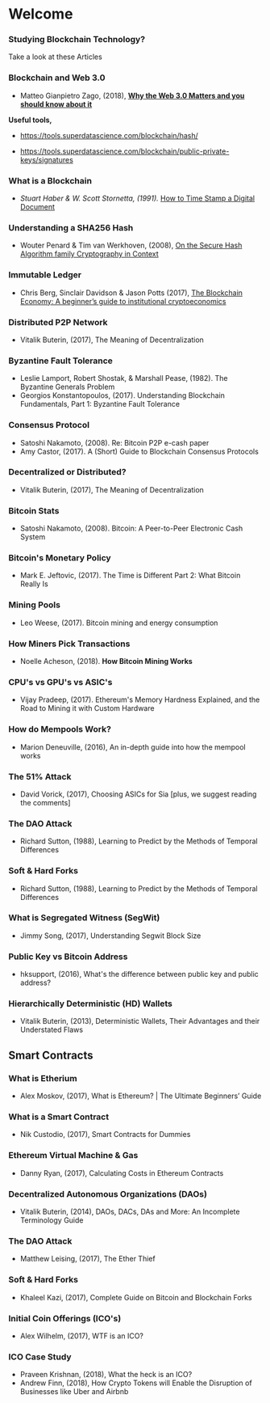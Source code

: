# Welcome

### Studying Blockchain Technology?
Take a look at these Articles

### Blockchain and Web 3.0
* Matteo Gianpietro Zago, (2018), [**Why the Web 3.0 Matters and you should know about it**](https://medium.com/@matteozago/why-the-web-3-0-matters-and-you-should-know-about-it-a5851d63c949)

**Useful tools,**

* https://tools.superdatascience.com/blockchain/hash/

*  https://tools.superdatascience.com/blockchain/public-private-keys/signatures


### What is a Blockchain
* *Stuart Haber & W. Scott Stornetta, (1991).* [How to Time Stamp a Digital Document](https://www.anf.es/pdf/Haber_Stornetta.pdf)

### Understanding a SHA256 Hash
* Wouter Penard & Tim van Werkhoven, (2008), [On the Secure Hash Algorithm family Cryptography in Context](https://www.staff.science.uu.nl/~tel00101/liter/Books/CrypCont.pdf) 


### Immutable Ledger
* Chris Berg, Sinclair Davidson & Jason Potts (2017), [The Blockchain Economy: A beginner’s guide to institutional cryptoeconomics](https://medium.com/@cryptoeconomics/the-blockchain-economy-a-beginners-guide-to-institutional-cryptoeconomics-64bf2f2beec4)


### Distributed P2P Network
* Vitalik Buterin, (2017), The Meaning of Decentralization


### Byzantine Fault Tolerance
* Leslie Lamport, Robert Shostak, & Marshall Pease, (1982). The Byzantine Generals Problem
* Georgios Konstantopoulos, (2017). Understanding Blockchain Fundamentals, Part 1: Byzantine Fault Tolerance

### Consensus Protocol
* Satoshi Nakamoto, (2008). Re: Bitcoin P2P e-cash paper
* Amy Castor, (2017). A (Short) Guide to Blockchain Consensus Protocols


### Decentralized or Distributed?
* Vitalik Buterin, (2017), The Meaning of Decentralization


### Bitcoin Stats
* Satoshi Nakamoto, (2008). Bitcoin: A Peer-to-Peer Electronic Cash System

### Bitcoin's Monetary Policy
* Mark E. Jeftovic, (2017). The Time is Different Part 2: What Bitcoin Really Is

### Mining Pools
* Leo Weese, (2017). Bitcoin mining and energy consumption

### How Miners Pick Transactions
* Noelle Acheson, (2018). **How Bitcoin Mining Works**

### CPU's vs GPU's vs ASIC's
* Vijay Pradeep, (2017). Ethereum's Memory Hardness Explained, and the Road to Mining it with Custom Hardware


### How do Mempools Work?
* Marion Deneuville, (2016), An in-depth guide into how the mempool works

### The 51% Attack
* David Vorick, (2017), Choosing ASICs for Sia [plus, we suggest reading the comments]

### The DAO Attack
* Richard Sutton, (1988), Learning to Predict by the Methods of Temporal Differences

### Soft & Hard Forks
* Richard Sutton, (1988), Learning to Predict by the Methods of Temporal Differences


### What is Segregated Witness (SegWit)
* Jimmy Song, (2017), Understanding Segwit Block Size

### Public Key vs Bitcoin Address
* hksupport, (2016), What's the difference between public key and public address?


### Hierarchically Deterministic (HD) Wallets
* Vitalik Buterin, (2013), Deterministic Wallets, Their Advantages and their Understated Flaws

## Smart Contracts

### What is Etherium
* Alex Moskov, (2017), What is Ethereum? | The Ultimate Beginners’ Guide

### What is a Smart Contract
* Nik Custodio, (2017), Smart Contracts for Dummies

### Ethereum Virtual Machine & Gas
* Danny Ryan, (2017), Calculating Costs in Ethereum Contracts


### Decentralized Autonomous Organizations (DAOs)
* Vitalik Buterin, (2014), DAOs, DACs, DAs and More: An Incomplete Terminology Guide


### The DAO Attack
* Matthew Leising, (2017), The Ether Thief

### Soft & Hard Forks
* Khaleel Kazi, (2017), Complete Guide on Bitcoin and Blockchain Forks

### Initial Coin Offerings (ICO's)
* Alex Wilhelm, (2017), WTF is an ICO?


### ICO Case Study
* Praveen Krishnan, (2018), What the heck is an ICO?
* Andrew Finn, (2018), How Crypto Tokens will Enable the Disruption of Businesses like Uber and Airbnb
